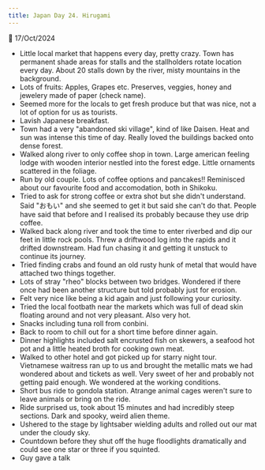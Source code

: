 ```yaml
---
title: Japan Day 24. Hirugami
---
```

🌱
17/Oct/2024

- Little local market that happens every day, pretty crazy. Town has permanent shade areas for stalls and the stallholders rotate location every day. About 20 stalls down by the river, misty mountains in the background.
- Lots of fruits: Apples, Grapes etc. Preserves, veggies, honey and jewelery made of paper (check name).
- Seemed more for the locals to get fresh produce but that was nice, not a lot of option for us as tourists.
- Lavish Japanese breakfast.
- Town had a very "abandoned ski village", kind of like Daisen. Heat and sun was intense this time of day. Really loved the buildings backed onto dense forest.
- Walked along river to only coffee shop in town. Large american feeling lodge with wooden interior nestled into the forest edge. Little ornaments scattered in the foliage.
- Run by old couple. Lots of coffee options and pancakes!! Reminisced about our favourite food and accomodation, both in Shikoku.
- Tried to ask for strong coffee or extra shot but she didn't understand. Said "おもい" and she seemed to get it but said she can't do that. People have said that before and I realised its probably because they use drip coffee.
- Walked back along river and took the time to enter riverbed and dip our feet in little rock pools. Threw a driftwood log into the rapids and it drifted downstream. Had fun chasing it and getting it unstuck to continue its journey. 
- Tried finding crabs and found an old rusty hunk of metal that would have attached two things together. 
- Lots of stray "rheo" blocks between two bridges. Wondered if there once had been another structure but told probably just for erosion.
- Felt very nice like being a kid again and just following your curiosity.
- Tried the local footbath near the markets which was full of dead skin floating around and not very pleasant. Also very hot.
- Snacks including tuna roll from conbini.
- Back to room to chill out for a short time before dinner again.
- Dinner highlights included salt encrusted fish on skewers, a seafood hot pot and a little heated broth for cooking own meat. 
- Walked to other hotel and got picked up for starry night tour. Vietnamese waitress ran up to us and brought the metallic mats we had wondered about and tickets as well. Very sweet of her and probably not getting paid enough. We wondered at the working conditions.
- Short bus ride to gondola station. Atrange animal cages weren't sure to leave animals or bring on the ride.
- Ride surprised us, took about 15 minutes and had incredibly steep sections. Dark and spooky, weird alien theme.
- Ushered to the stage by lightsaber wielding adults and rolled out our mat under the cloudy sky.
- Countdown before they shut off the huge floodlights dramatically and could see one star or three if you squinted.
- Guy gave a talk 